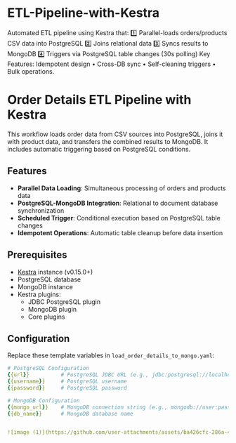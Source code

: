 # ETL-Pipeline-with-Kestra
Automated ETL pipeline using Kestra that:
1️⃣ Parallel-loads orders/products CSV data into PostgreSQL 
2️⃣ Joins relational data
3️⃣ Syncs results to MongoDB 
4️⃣ Triggers via PostgreSQL table changes (30s polling) Key Features: Idempotent design • Cross-DB sync • Self-cleaning triggers • Bulk operations.


# Order Details ETL Pipeline with Kestra

This workflow loads order data from CSV sources into PostgreSQL, joins it with product data, and transfers the combined results to MongoDB. It includes automatic triggering based on PostgreSQL conditions.

## Features
- **Parallel Data Loading**: Simultaneous processing of orders and products data
- **PostgreSQL-MongoDB Integration**: Relational to document database synchronization
- **Scheduled Trigger**: Conditional execution based on PostgreSQL table changes
- **Idempotent Operations**: Automatic table cleanup before data insertion

## Prerequisites
- [Kestra](https://kestra.io) instance (v0.15.0+)
- PostgreSQL database
- MongoDB instance
- Kestra plugins:
  - JDBC PostgreSQL plugin
  - MongoDB plugin
  - Core plugins

## Configuration
Replace these template variables in `load_order_details_to_mongo.yaml`:
```yaml
# PostgreSQL Configuration
{{url}}          # PostgreSQL JDBC URL (e.g., jdbc:postgresql://localhost:5432/orders)
{{username}}     # PostgreSQL username
{{password}}     # PostgreSQL password

# MongoDB Configuration
{{mongo_url}}    # MongoDB connection string (e.g., mongodb://user:pass@localhost:27017)
{{db_name}}      # MongoDB database name


![image (1)](https://github.com/user-attachments/assets/ba426cfc-286a-4e7d-a767-b60da04850c8)
